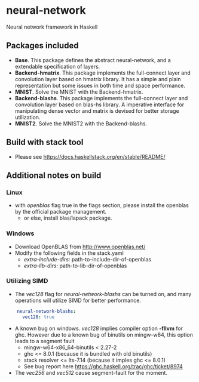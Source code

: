 # neural-network
Neural network framework in Haskell

## Packages included
- **Base**. This package defines the abstract neural-network, and a extendable
specification of layers.
- **Backend-hmatrix**. This package implements the full-connect layer and convolution
layer based on hmatrix library. It has a simple and plain representation but some issues
in both time and space performance.
- **MNIST**. Solve the MNIST with the Backend-hmatrix.
- **Backend-blashs**. This package implements the full-connect layer and convolution
layer based on blas-hs library. A imperative interface for manipulating dense vector
and matrix is devised for better storage utilization.
- **MNIST2**. Solve the MNIST2 with the Backend-blashs.


## Build with stack tool
- Please see https://docs.haskellstack.org/en/stable/README/

## Additional notes on build
### Linux
- with *openblas* flag true in the flags section, please install the openblas by the official package management.
  - or else, install blas/lapack package.

### Windows
- Download OpenBLAS from http://www.openblas.net/
- Modify the following fields in the stack.yaml
  - *extra-include-dirs:* path-to-include-dir-of-openblas
  - *extra-lib-dirs:* path-to-lib-dir-of-openblas

### Utilizing SIMD
- The *vec128* flag for *neural-network-blashs* can be turned on, and many operations will utilize SIMD for better performance.
```yaml
    neural-network-blashs:
      vec128: true
```
  - A known bug on windows. *vec128* implies compiler option **-fllvm** for ghc. However due to a known bug of binutils on mingw-w64, this option leads to a segment fault 
    - mingw-w64-x86_64-binutils < 2.27-2
    - ghc <= 8.0.1 (because it is bundled with old binutils)
    - stack resolver <= lts-7.14 (because it imples ghc <= 8.0.1)
    - See bug report here https://ghc.haskell.org/trac/ghc/ticket/8974
- The *vec256* and *vec512* cause segment-fault for the moment.
